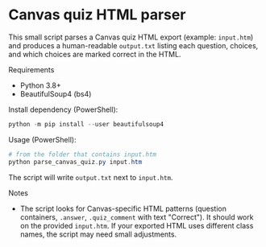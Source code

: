 # Canvas quiz HTML parser

This small script parses a Canvas quiz HTML export (example: `input.htm`) and produces a human-readable `output.txt` listing each question, choices, and which choices are marked correct in the HTML.

Requirements
- Python 3.8+
- BeautifulSoup4 (bs4)

Install dependency (PowerShell):

```powershell
python -m pip install --user beautifulsoup4
```

Usage (PowerShell):

```powershell
# from the folder that contains input.htm
python parse_canvas_quiz.py input.htm
```

The script will write `output.txt` next to `input.htm`.

Notes
- The script looks for Canvas-specific HTML patterns (question containers, `.answer`, `.quiz_comment` with text "Correct"). It should work on the provided `input.htm`. If your exported HTML uses different class names, the script may need small adjustments.